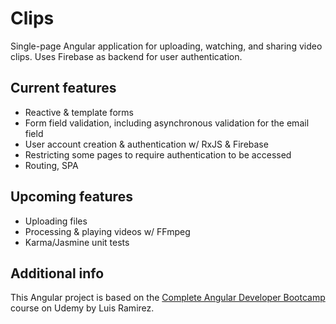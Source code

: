 # Clips
Single-page Angular application for uploading, watching, and sharing video clips. Uses Firebase as backend for user authentication. 

## Current features
- Reactive & template forms
- Form field validation, including asynchronous validation for the email field
- User account creation & authentication w/ RxJS & Firebase
- Restricting some pages to require authentication to be accessed
- Routing, SPA

## Upcoming features
- Uploading files
- Processing & playing videos w/ FFmpeg
- Karma/Jasmine unit tests

## Additional info
This Angular project is based on the [Complete Angular Developer Bootcamp](https://www.udemy.com/course/complete-angular-developer-zero-to-mastery/) course on Udemy by Luis Ramirez. 
